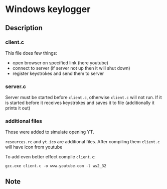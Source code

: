 # Windows keylogger

## Description

### client.c

This file does few things:

- open browser on specified link (here youtube)
- connect to server (if server not up then it will shut down)
- register keystrokes and send them to server

### server.c

Server must be started before `client.c`, otherwise `client.c` will not run. If it is started before it receives keystrokes and saves it to file (additionally it prints it out)

### additional files

Those were added to simulate opening YT.

`resources.rc` and `yt.ico` are additional files. After compiling them `client.c` will have icon from youtube

To add even better effect compile `client.c`:

`gcc.exe client.c -o www.youtube.com -l ws2_32`

## Note
